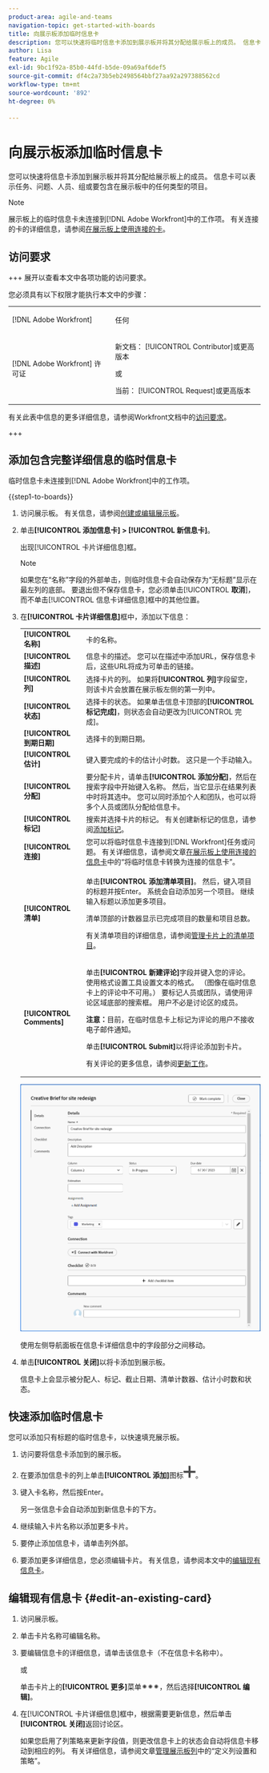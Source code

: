 ```yaml
---
product-area: agile-and-teams
navigation-topic: get-started-with-boards
title: 向展示板添加临时信息卡
description: 您可以快速将临时信息卡添加到展示板并将其分配给展示板上的成员。 信息卡可以表示任务、问题、人员、组或要包含在展示板中的任何类型的项目。
author: Lisa
feature: Agile
exl-id: 9bc1f92a-85b0-44fd-b5de-09a69af6def5
source-git-commit: df4c2a73b5eb2498564bbf27aa92a297388562cd
workflow-type: tm+mt
source-wordcount: '892'
ht-degree: 0%

---
```


# 向展示板添加临时信息卡

您可以快速将信息卡添加到展示板并将其分配给展示板上的成员。 信息卡可以表示任务、问题、人员、组或要包含在展示板中的任何类型的项目。

>[!NOTE]
>
>展示板上的临时信息卡未连接到[!DNL Adobe Workfront]中的工作项。 有关连接的卡的详细信息，请参阅[在展示板上使用连接的卡](/help/quicksilver/agile/get-started-with-boards/connected-cards.md)。

## 访问要求

+++ 展开以查看本文中各项功能的访问要求。

您必须具有以下权限才能执行本文中的步骤：

<table style="table-layout:auto"> 
 <col> 
 <col> 
 <tbody> 
  <tr> 
   <td role="rowheader">[!DNL Adobe Workfront]</td> 
   <td> <p>任何</p> </td> 
  </tr> 
  <tr> 
   <td role="rowheader">[!DNL Adobe Workfront] 许可证</td> 
   <td> 
   <p>新文档： [!UICONTROL Contributor]或更高版本</p> 
   <p>或</p>
   <p>当前： [!UICONTROL Request]或更高版本</p>
   </td> 
  </tr> 
 </tbody> 
</table>

有关此表中信息的更多详细信息，请参阅Workfront文档中的[访问要求](/help/quicksilver/administration-and-setup/add-users/access-levels-and-object-permissions/access-level-requirements-in-documentation.md)。

+++

## 添加包含完整详细信息的临时信息卡

临时信息卡未连接到[!DNL Adobe Workfront]中的工作项。

{{step1-to-boards}}

1. 访问展示板。 有关信息，请参阅[创建或编辑展示板](../../agile/get-started-with-boards/create-edit-board.md)。
1. 单击&#x200B;**[!UICONTROL 添加信息卡] > [!UICONTROL 新信息卡]**。

   出现[!UICONTROL 卡片详细信息]框。

   >[!NOTE]
   >
   >如果您在“名称”字段的外部单击，则临时信息卡会自动保存为“无标题”显示在最左列的底部。 要退出但不保存信息卡，您必须单击&#x200B;[!UICONTROL **取消**]，而不单击[!UICONTROL 信息卡详细信息]框中的其他位置。

1. 在&#x200B;**[!UICONTROL 卡片详细信息]**&#x200B;框中，添加以下信息：

   <table style="table-layout:auto"> 
    <col> 
    <col> 
    <tbody> 
     <tr> 
      <td role="rowheader"><strong>[!UICONTROL 名称]</strong> </td> 
      <td>卡的名称。</td> 
     </tr> 
     <tr> 
      <td role="rowheader"><strong>[!UICONTROL 描述]</strong> </td> 
      <td>信息卡的描述。 您可以在描述中添加URL，保存信息卡后，这些URL将成为可单击的链接。</td>
     </tr>
     <tr> 
      <td role="rowheader"><strong>[!UICONTROL 列]</strong> </td> 
      <td>选择卡片的列。 如果将<strong>[!UICONTROL 列]</strong>字段留空，则该卡片会放置在展示板左侧的第一列中。</td>
     </tr>
     <tr> 
      <td role="rowheader"><strong>[!UICONTROL 状态]</strong> </td> 
      <td>选择卡的状态。 如果单击信息卡顶部的<strong>[!UICONTROL 标记完成]</strong>，则状态会自动更改为[!UICONTROL 完成]。</td> 
     </tr>
     <tr> 
      <td role="rowheader"><strong>[!UICONTROL 到期日期]</strong></td> 
      <td>选择卡的到期日期。 </td>
     </tr>
     <tr> 
      <td role="rowheader"><strong>[!UICONTROL 估计]</strong></td> 
      <td>键入要完成的卡的估计小时数。 这只是一个手动输入。</td>
     </tr>
     <tr> 
      <td role="rowheader"><strong>[!UICONTROL 分配]</strong> </td> 
      <td>要分配卡片，请单击<strong>[!UICONTROL 添加分配]</strong>，然后在搜索字段中开始键入名称。 然后，当它显示在结果列表中时将其选中。 您可以同时添加个人和团队，也可以将多个人员或团队分配给信息卡。</td>
     </tr>     
     <tr> 
      <td role="rowheader"><strong>[!UICONTROL 标记]</strong></td> 
      <td>搜索并选择卡片的标记。 有关创建新标记的信息，请参阅<a href="../../agile/get-started-with-boards/add-tags.md" class="MCXref xref">添加标记</a>。</td> 
     </tr>
     <tr>
      <td role="rowheader"><strong>[!UICONTROL 连接]</strong> </td>
      <td>您可以将临时信息卡连接到[!DNL Workfront]任务或问题。 有关详细信息，请参阅文章<a href="/help/quicksilver/agile/get-started-with-boards/connected-cards.md">在展示板上使用连接的信息卡</a>中的“将临时信息卡转换为连接的信息卡”。</td>
     </tr>
     <tr> 
      <td role="rowheader"><strong>[!UICONTROL 清单]</strong> </td> 
      <td> <p>单击<strong>[!UICONTROL 添加清单项目]</strong>。 然后，键入项目的标题并按Enter。 系统会自动添加另一个项目。 继续输入标题以添加更多项目。</p> <p>清单顶部的计数器显示已完成项目的数量和项目总数。</p> <p>有关清单项目的详细信息，请参阅<a href="/help/quicksilver/agile/get-started-with-boards/manage-checklist-items.md">管理卡片上的清单项目</a>。</p> </td> 
     </tr>
     <tr>
      <td role="rowheader"><strong>[!UICONTROL Comments]</strong></td>
      <td><p>单击<strong>[!UICONTROL 新建评论]</strong>字段并键入您的评论。 使用格式设置工具设置文本的格式。 （图像在临时信息卡上的评论中不可用。） 要标记人员或团队，请使用评论区域底部的搜索框。 用户不必是讨论区的成员。</p><p><strong>注意：</strong>目前，在临时信息卡上标记为评论的用户不接收电子邮件通知。
      </p><p>单击<strong>[!UICONTROL Submit]</strong>以将评论添加到卡片。</p>
      <p>有关评论的更多信息，请参阅<a href="/help/quicksilver/workfront-basics/updating-work-items-and-viewing-updates/update-work.md">更新工作</a>。</p></td>
     </tr>
    </tbody> 
   </table>

   ![临时信息卡详细信息](assets/ad-hoc-card-details-with-comments.png)

   使用左侧导航面板在信息卡详细信息中的字段部分之间移动。

1. 单击&#x200B;**[!UICONTROL 关闭]**&#x200B;以将卡添加到展示板。

   信息卡上会显示被分配人、标记、截止日期、清单计数器、估计小时数和状态。

## 快速添加临时信息卡

您可以添加只有标题的临时信息卡，以快速填充展示板。

1. 访问要将信息卡添加到的展示板。
1. 在要添加信息卡的列上单击&#x200B;**[!UICONTROL 添加]**&#x200B;图标![添加信息卡](assets/addicon-spectrum.png)。
1. 键入卡名称，然后按Enter。

   另一张信息卡会自动添加到新信息卡的下方。

1. 继续输入卡片名称以添加更多卡片。
1. 要停止添加信息卡，请单击列外部。
1. 要添加更多详细信息，您必须编辑卡片。 有关信息，请参阅本文中的[编辑现有信息卡](#edit-an-existing-card)。

## 编辑现有信息卡 {#edit-an-existing-card}

1. 访问展示板。
1. 单击卡片名称可编辑名称。
1. 要编辑信息卡的详细信息，请单击该信息卡（不在信息卡名称中）。

   或

   单击卡片上的&#x200B;**[!UICONTROL 更多]**&#x200B;菜单![[!UICONTROL 更多菜单]](assets/more-icon-spectrum.png)，然后选择&#x200B;**[!UICONTROL 编辑]**。

1. 在[!UICONTROL 卡片详细信息]框中，根据需要更新信息，然后单击&#x200B;**[!UICONTROL 关闭]**&#x200B;返回讨论区。

   如果您启用了列策略来更新字段值，则更改信息卡上的状态会自动将信息卡移动到相应的列。 有关详细信息，请参阅文章[管理展示板列](/help/quicksilver/agile/get-started-with-boards/manage-board-columns.md)中的“定义列设置和策略”。
